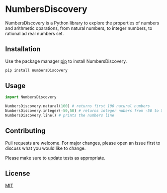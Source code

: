 # NumbersDiscovery

NumbersDiscovery is a Python library to explore the properties of numbers and arithmetic oparations, from natural numbers, to integer numbers, to rational ad real numbers set.

## Installation

Use the package manager [pip](https://pip.pypa.io/en/stable/) to install NumbersDiscovery.

```bash
pip install numbersDiscovery
```

## Usage

```python
import NumbersDiscovery

NumbersDiscovery.natural(100) # returns first 100 natural numbers
NumbersDiscovery.integer(-50,50) # returns integer nubers from -50 to 50
NumbersDiscovery.line() # prints the numbers line
```

## Contributing
Pull requests are welcome. For major changes, please open an issue first to discuss what you would like to change.

Please make sure to update tests as appropriate.

## License
[MIT](https://choosealicense.com/licenses/mit/)